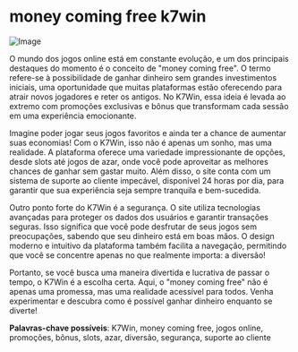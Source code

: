 # money coming free k7win

![Image](https://github.com/user-attachments/assets/b9de9dee-b60e-46a0-9e49-3c6ca594ed6f)

O mundo dos jogos online está em constante evolução, e um dos principais destaques do momento é o conceito de "money coming free". O termo refere-se à possibilidade de ganhar dinheiro sem grandes investimentos iniciais, uma oportunidade que muitas plataformas estão oferecendo para atrair novos jogadores e reter os antigos. No K7Win, essa ideia é levada ao extremo com promoções exclusivas e bônus que transformam cada sessão em uma experiência emocionante.

Imagine poder jogar seus jogos favoritos e ainda ter a chance de aumentar suas economias! Com o K7Win, isso não é apenas um sonho, mas uma realidade. A plataforma oferece uma variedade impressionante de opções, desde slots até jogos de azar, onde você pode aproveitar as melhores chances de ganhar sem gastar muito. Além disso, o site conta com um sistema de suporte ao cliente impecável, disponível 24 horas por dia, para garantir que sua experiência seja sempre tranquila e bem-sucedida.

Outro ponto forte do K7Win é a segurança. O site utiliza tecnologias avançadas para proteger os dados dos usuários e garantir transações seguras. Isso significa que você pode desfrutar de seus jogos sem preocupações, sabendo que seu dinheiro está em boas mãos. O design moderno e intuitivo da plataforma também facilita a navegação, permitindo que você se concentre apenas no que realmente importa: a diversão!

Portanto, se você busca uma maneira divertida e lucrativa de passar o tempo, o K7Win é a escolha certa. Aqui, o "money coming free" não é apenas uma promessa, mas uma realidade acessível para todos. Venha experimentar e descubra como é possível ganhar dinheiro enquanto se diverte!

**Palavras-chave possíveis**: K7Win, money coming free, jogos online, promoções, bônus, slots, azar, diversão, segurança, suporte ao cliente
